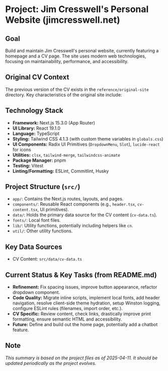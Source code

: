 # Project: Jim Cresswell's Personal Website (jimcresswell.net)

## Goal

Build and maintain Jim Cresswell's personal website, currently featuring a homepage and a CV page. The site uses modern web technologies, focusing on maintainability, performance, and accessibility.

## Original CV Context

The previous version of the CV exists in the `reference/original-site` directory. Key characteristics of the original site include:

## Technology Stack

- **Framework:** Next.js 15.3.0 (App Router)
- **UI Library:** React 19.1.0
- **Language:** TypeScript
- **Styling:** Tailwind CSS 4.1.3 (with custom theme variables in `globals.css`)
- **UI Components:** Radix UI Primitives (`DropdownMenu`, `Slot`), `lucide-react` for icons
- **Utilities:** `clsx`, `tailwind-merge`, `tailwindcss-animate`
- **Package Manager:** pnpm
- **Testing:** Vitest
- **Linting/Formatting:** ESLint, Commitlint, Husky

## Project Structure (`src/`)

- `app/`: Contains the Next.js routes, layouts, and pages.
- `components/`: Reusable React components (e.g., `header.tsx`, `cv-content.tsx`, UI primitives).
- `data/`: Holds the primary data source for the CV content (`cv-data.ts`).
- `fonts/`: Local font files.
- `lib/`: Utility functions, potentially including helpers like `cn`.
- `util/`: Other utility functions.

## Key Data Sources

- CV Content: `src/data/cv-data.ts`

## Current Status & Key Tasks (from README.md)

- **Refinement:** Fix spacing issues, improve button appearance, refactor dropdown component.
- **Code Quality:** Migrate inline scripts, implement local fonts, add header navigation, resolve client-side theme hydration, setup Winston logging, configure ESLint rules (filenames, import order, etc.).
- **CV Specific:** Review content, check links, drastically improve print formatting, ensure semantic HTML and accessibility.
- **Future:** Define and build out the home page, potentially add a chatbot feature.

## Note

_This summary is based on the project files as of 2025-04-11. It should be updated periodically as the project evolves._
